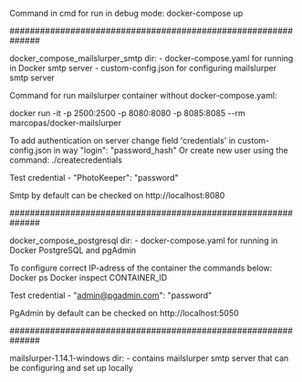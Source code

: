 Command in cmd for run in debug mode: docker-compose up 

##############################################################

docker_compose_mailslurper_smtp dir:
	- docker-compose.yaml for running in Docker smtp server
	- custom-config.json for configuring mailslurper smtp server

Command for run mailslurper container without docker-compose.yaml: 

docker run -it -p 2500:2500 -p 8080:8080 -p 8085:8085 --rm marcopas/docker-mailslurper

To add authentication on server change field 'credentials' in custom-config.json in way "login": "password_hash"
Or create new user using the command: ./createcredentials

Test credential - "PhotoKeeper": "password"

Smtp by default can be checked on http://localhost:8080

##############################################################

docker_compose_postgresql dir:
	- docker-compose.yaml for running in Docker PostgreSQL and pgAdmin

To configure correct IP-adress of the container the commands below:
	Docker ps
	Docker inspect CONTAINER_ID

Test credential - "admin@pgadmin.com": "password"

PgAdmin by default can be checked on http://localhost:5050

##############################################################

mailslurper-1.14.1-windows dir:
	- contains mailslurper smtp server that can be configuring and set up locally
